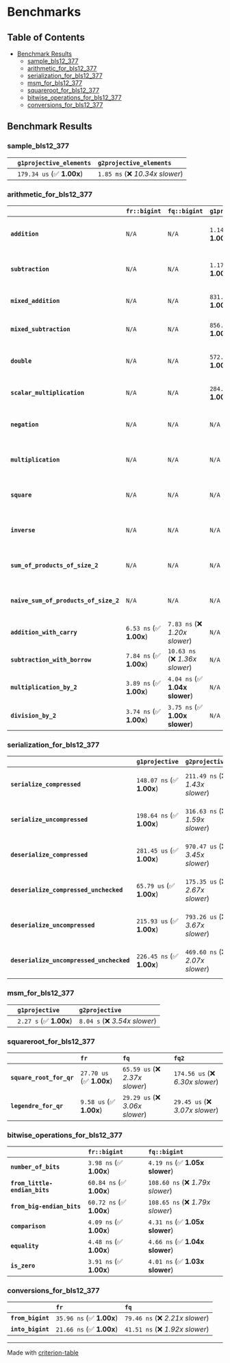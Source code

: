 # Benchmarks

## Table of Contents

- [Benchmark Results](#benchmark-results)
    - [sample_bls12_377](#sample_bls12_377)
    - [arithmetic_for_bls12_377](#arithmetic_for_bls12_377)
    - [serialization_for_bls12_377](#serialization_for_bls12_377)
    - [msm_for_bls12_377](#msm_for_bls12_377)
    - [squareroot_for_bls12_377](#squareroot_for_bls12_377)
    - [bitwise_operations_for_bls12_377](#bitwise_operations_for_bls12_377)
    - [conversions_for_bls12_377](#conversions_for_bls12_377)

## Benchmark Results

### sample_bls12_377

|        | `g1projective_elements`          | `g2projective_elements`           |
|:-------|:---------------------------------|:--------------------------------- |
|        | `179.34 us` (✅ **1.00x**)        | `1.85 ms` (❌ *10.34x slower*)     |

### arithmetic_for_bls12_377

|                                       | `fr::bigint`            | `fq::bigint`                    | `g1projective`            | `g2projective`                 | `fq2`                             | `fq12`                            | `fq`                             | `fr`                              |
|:--------------------------------------|:------------------------|:--------------------------------|:--------------------------|:-------------------------------|:----------------------------------|:----------------------------------|:---------------------------------|:--------------------------------- |
| **`addition`**                        | `N/A`                   | `N/A`                           | `1.14 us` (✅ **1.00x**)   | `4.45 us` (❌ *3.91x slower*)   | `27.22 ns` (🚀 **41.81x faster**)  | `179.58 ns` (🚀 **6.34x faster**)  | `19.24 ns` (🚀 **59.16x faster**) | `8.29 ns` (🚀 **137.18x faster**)  |
| **`subtraction`**                     | `N/A`                   | `N/A`                           | `1.17 us` (✅ **1.00x**)   | `4.50 us` (❌ *3.84x slower*)   | `27.46 ns` (🚀 **42.71x faster**)  | `170.40 ns` (🚀 **6.88x faster**)  | `15.18 ns` (🚀 **77.24x faster**) | `8.60 ns` (🚀 **136.38x faster**)  |
| **`mixed_addition`**                  | `N/A`                   | `N/A`                           | `831.04 ns` (✅ **1.00x**) | `3.19 us` (❌ *3.83x slower*)   | `N/A`                             | `N/A`                             | `N/A`                            | `N/A`                             |
| **`mixed_subtraction`**               | `N/A`                   | `N/A`                           | `856.72 ns` (✅ **1.00x**) | `3.22 us` (❌ *3.76x slower*)   | `N/A`                             | `N/A`                             | `N/A`                            | `N/A`                             |
| **`double`**                          | `N/A`                   | `N/A`                           | `572.77 ns` (✅ **1.00x**) | `2.08 us` (❌ *3.62x slower*)   | `12.79 ns` (🚀 **44.79x faster**)  | `101.73 ns` (🚀 **5.63x faster**)  | `7.49 ns` (🚀 **76.50x faster**)  | `9.11 ns` (🚀 **62.90x faster**)   |
| **`scalar_multiplication`**           | `N/A`                   | `N/A`                           | `284.45 us` (✅ **1.00x**) | `1.06 ms` (❌ *3.74x slower*)   | `N/A`                             | `N/A`                             | `N/A`                            | `N/A`                             |
| **`negation`**                        | `N/A`                   | `N/A`                           | `N/A`                     | `N/A`                          | `22.51 ns` (❌ *3.79x slower*)     | `101.63 ns` (❌ *17.10x slower*)   | `16.78 ns` (❌ *2.82x slower*)    | `5.94 ns` (✅ **1.00x**)           |
| **`multiplication`**                  | `N/A`                   | `N/A`                           | `N/A`                     | `N/A`                          | `267.64 ns` (❌ *7.14x slower*)    | `6.67 us` (❌ *177.77x slower*)    | `69.43 ns` (❌ *1.85x slower*)    | `37.51 ns` (✅ **1.00x**)          |
| **`square`**                          | `N/A`                   | `N/A`                           | `N/A`                     | `N/A`                          | `247.96 ns` (❌ *7.78x slower*)    | `4.68 us` (❌ *147.00x slower*)    | `59.48 ns` (❌ *1.87x slower*)    | `31.85 ns` (✅ **1.00x**)          |
| **`inverse`**                         | `N/A`                   | `N/A`                           | `N/A`                     | `N/A`                          | `13.98 us` (❌ *2.22x slower*)     | `25.31 us` (❌ *4.03x slower*)     | `13.64 us` (❌ *2.17x slower*)    | `6.29 us` (✅ **1.00x**)           |
| **`sum_of_products_of_size_2`**       | `N/A`                   | `N/A`                           | `N/A`                     | `N/A`                          | `570.67 ns` (❌ *10.75x slower*)   | `13.57 us` (❌ *255.68x slower*)   | `112.41 ns` (❌ *2.12x slower*)   | `53.07 ns` (✅ **1.00x**)          |
| **`naive_sum_of_products_of_size_2`** | `N/A`                   | `N/A`                           | `N/A`                     | `N/A`                          | `553.41 ns` (❌ *7.02x slower*)    | `13.56 us` (❌ *172.01x slower*)   | `157.00 ns` (❌ *1.99x slower*)   | `78.81 ns` (✅ **1.00x**)          |
| **`addition_with_carry`**             | `6.53 ns` (✅ **1.00x**) | `7.83 ns` (❌ *1.20x slower*)    | `N/A`                     | `N/A`                          | `N/A`                             | `N/A`                             | `N/A`                            | `N/A`                             |
| **`subtraction_with_borrow`**         | `7.84 ns` (✅ **1.00x**) | `10.63 ns` (❌ *1.36x slower*)   | `N/A`                     | `N/A`                          | `N/A`                             | `N/A`                             | `N/A`                            | `N/A`                             |
| **`multiplication_by_2`**             | `3.89 ns` (✅ **1.00x**) | `4.04 ns` (✅ **1.04x slower**)  | `N/A`                     | `N/A`                          | `N/A`                             | `N/A`                             | `N/A`                            | `N/A`                             |
| **`division_by_2`**                   | `3.74 ns` (✅ **1.00x**) | `3.75 ns` (✅ **1.00x slower**)  | `N/A`                     | `N/A`                          | `N/A`                             | `N/A`                             | `N/A`                            | `N/A`                             |

### serialization_for_bls12_377

|                                          | `g1projective`            | `g2projective`                   | `fr`                               | `fq`                               | `fq2`                               | `fq12`                            |
|:-----------------------------------------|:--------------------------|:---------------------------------|:-----------------------------------|:-----------------------------------|:------------------------------------|:--------------------------------- |
| **`serialize_compressed`**               | `148.07 ns` (✅ **1.00x**) | `211.49 ns` (❌ *1.43x slower*)   | `27.84 ns` (🚀 **5.32x faster**)    | `50.34 ns` (🚀 **2.94x faster**)    | `99.86 ns` (✅ **1.48x faster**)     | `626.53 ns` (❌ *4.23x slower*)    |
| **`serialize_uncompressed`**             | `198.64 ns` (✅ **1.00x**) | `316.63 ns` (❌ *1.59x slower*)   | `27.83 ns` (🚀 **7.14x faster**)    | `50.07 ns` (🚀 **3.97x faster**)    | `99.83 ns` (🚀 **1.99x faster**)     | `626.85 ns` (❌ *3.16x slower*)    |
| **`deserialize_compressed`**             | `281.45 us` (✅ **1.00x**) | `970.47 us` (❌ *3.45x slower*)   | `46.55 ns` (🚀 **6046.57x faster**) | `92.04 ns` (🚀 **3057.91x faster**) | `207.12 ns` (🚀 **1358.87x faster**) | `1.26 us` (🚀 **224.24x faster**)  |
| **`deserialize_compressed_unchecked`**   | `65.79 us` (✅ **1.00x**)  | `175.35 us` (❌ *2.67x slower*)   | `46.54 ns` (🚀 **1413.57x faster**) | `92.00 ns` (🚀 **715.10x faster**)  | `207.00 ns` (🚀 **317.83x faster**)  | `1.25 us` (🚀 **52.69x faster**)   |
| **`deserialize_uncompressed`**           | `215.93 us` (✅ **1.00x**) | `793.26 us` (❌ *3.67x slower*)   | `46.47 ns` (🚀 **4646.85x faster**) | `92.00 ns` (🚀 **2346.94x faster**) | `206.95 ns` (🚀 **1043.37x faster**) | `1.25 us` (🚀 **172.95x faster**)  |
| **`deserialize_uncompressed_unchecked`** | `226.45 ns` (✅ **1.00x**) | `469.60 ns` (❌ *2.07x slower*)   | `46.47 ns` (🚀 **4.87x faster**)    | `92.01 ns` (🚀 **2.46x faster**)    | `206.90 ns` (✅ **1.09x faster**)    | `1.25 us` (❌ *5.51x slower*)      |

### msm_for_bls12_377

|        | `g1projective`          | `g2projective`                 |
|:-------|:------------------------|:------------------------------ |
|        | `2.27 s` (✅ **1.00x**)  | `8.04 s` (❌ *3.54x slower*)    |

### squareroot_for_bls12_377

|                          | `fr`                     | `fq`                            | `fq2`                             |
|:-------------------------|:-------------------------|:--------------------------------|:--------------------------------- |
| **`square_root_for_qr`** | `27.70 us` (✅ **1.00x**) | `65.59 us` (❌ *2.37x slower*)   | `174.56 us` (❌ *6.30x slower*)    |
| **`legendre_for_qr`**    | `9.58 us` (✅ **1.00x**)  | `29.29 us` (❌ *3.06x slower*)   | `29.45 us` (❌ *3.07x slower*)     |

### bitwise_operations_for_bls12_377

|                               | `fr::bigint`             | `fq::bigint`                      |
|:------------------------------|:-------------------------|:--------------------------------- |
| **`number_of_bits`**          | `3.98 ns` (✅ **1.00x**)  | `4.19 ns` (✅ **1.05x slower**)    |
| **`from_little-endian_bits`** | `60.84 ns` (✅ **1.00x**) | `108.60 ns` (❌ *1.79x slower*)    |
| **`from_big-endian_bits`**    | `60.72 ns` (✅ **1.00x**) | `108.65 ns` (❌ *1.79x slower*)    |
| **`comparison`**              | `4.09 ns` (✅ **1.00x**)  | `4.31 ns` (✅ **1.05x slower**)    |
| **`equality`**                | `4.48 ns` (✅ **1.00x**)  | `4.66 ns` (✅ **1.04x slower**)    |
| **`is_zero`**                 | `3.91 ns` (✅ **1.00x**)  | `4.01 ns` (✅ **1.03x slower**)    |

### conversions_for_bls12_377

|                   | `fr`                     | `fq`                             |
|:------------------|:-------------------------|:-------------------------------- |
| **`from_bigint`** | `35.96 ns` (✅ **1.00x**) | `79.46 ns` (❌ *2.21x slower*)    |
| **`into_bigint`** | `21.66 ns` (✅ **1.00x**) | `41.51 ns` (❌ *1.92x slower*)    |

---
Made with [criterion-table](https://github.com/nu11ptr/criterion-table)

